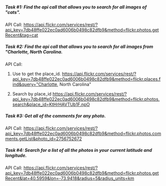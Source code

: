 ##### Task #1: Find the api call that allows you to search for all images of "cats".

API Call: https://api.flickr.com/services/rest/?api_key=7db48ffe022ec0ad6006b0498c82dfb9&method=flickr.photos.getRecent&tag=cat

##### Task #2: Find the api call that allows you to search for all images from "Charlotte, North Carolina.

API Call: 
1. Use to get the place_id.
https://api.flickr.com/services/rest/?api_key=7db48ffe022ec0ad6006b0498c82dfb9&method=flickr.places.find&query="Charlotte, North Carolina"

2. Search by place_id
https://api.flickr.com/services/rest/?api_key=7db48ffe022ec0ad6006b0498c82dfb9&method=flickr.photos.search&place_id=KtHrHAVTUb1F.npO


##### Task #3: Get all of the comments for any photo.

API Call: https://api.flickr.com/services/rest/?api_key=7db48ffe022ec0ad6006b0498c82dfb9&method=flickr.photos.comments.getList&photo_id=2756752672

##### Task #4: Search for a list of all the photos in your current latitude and longitude.
API Call: https://api.flickr.com/services/rest/?api_key=7db48ffe022ec0ad6006b0498c82dfb9&method=flickr.photos.getRecent&lat=40.5959&lon=-73.9418&radius=5&radius_units=km
